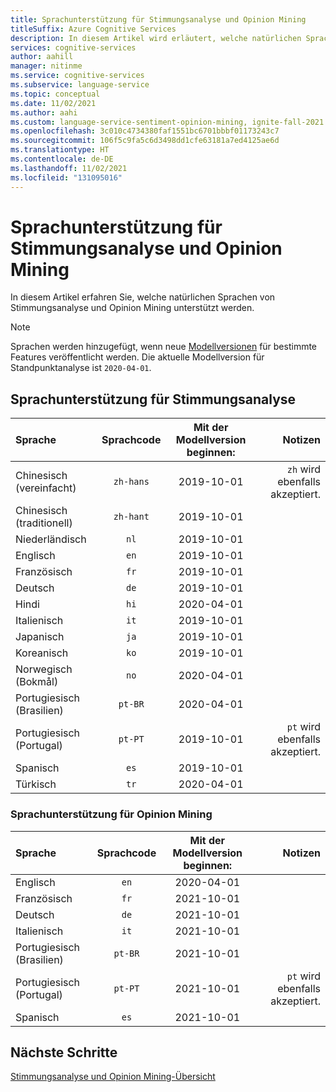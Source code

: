 ```yaml
---
title: Sprachunterstützung für Stimmungsanalyse und Opinion Mining
titleSuffix: Azure Cognitive Services
description: In diesem Artikel wird erläutert, welche natürlichen Sprachen von Stimmungsanalyse- und Opinion Mining-Features von Azure Cognitive Service für Sprachen unterstützt werden.
services: cognitive-services
author: aahill
manager: nitinme
ms.service: cognitive-services
ms.subservice: language-service
ms.topic: conceptual
ms.date: 11/02/2021
ms.author: aahi
ms.custom: language-service-sentiment-opinion-mining, ignite-fall-2021
ms.openlocfilehash: 3c010c4734380faf1551bc6701bbbf01173243c7
ms.sourcegitcommit: 106f5c9fa5c6d3498dd1cfe63181a7ed4125ae6d
ms.translationtype: HT
ms.contentlocale: de-DE
ms.lasthandoff: 11/02/2021
ms.locfileid: "131095016"
---
```

# <a name="sentiment-analysis-and-opinion-mining-language-support"></a>Sprachunterstützung für Stimmungsanalyse und Opinion Mining 

In diesem Artikel erfahren Sie, welche natürlichen Sprachen von Stimmungsanalyse und Opinion Mining unterstützt werden.

> [!NOTE]
> Sprachen werden hinzugefügt, wenn neue [Modellversionen](how-to/call-api.md#specify-the-sentiment-analysis-model) für bestimmte Features veröffentlicht werden. Die aktuelle Modellversion für Standpunktanalyse ist `2020-04-01`.

## <a name="sentiment-analysis-language-support"></a>Sprachunterstützung für Stimmungsanalyse

| Sprache              | Sprachcode | Mit der Modellversion beginnen: |              Notizen |
|:----------------------|:-------------:|:--------------------------:|-------------------:|
| Chinesisch (vereinfacht)    |   `zh-hans`         |         2019-10-01         | `zh` wird ebenfalls akzeptiert. |
| Chinesisch (traditionell)   |   `zh-hant`         |         2019-10-01         |                    |
| Niederländisch                 |     `nl`            |         2019-10-01        |                    |
| Englisch               |     `en`            |         2019-10-01         |                    |
| Französisch                |     `fr`            |         2019-10-01         |                    |
| Deutsch                |     `de`            |         2019-10-01         |                    |
| Hindi                 |    `hi`             |         2020-04-01         |                    |
| Italienisch               |     `it`            |         2019-10-01         |                    |
| Japanisch              |     `ja`            |         2019-10-01         |                    |
| Koreanisch                |     `ko`            |         2019-10-01         |                    |
| Norwegisch (Bokmål)   |     `no`            |         2020-04-01         |                    |
| Portugiesisch (Brasilien)   |    `pt-BR`          |         2020-04-01         |                    |
| Portugiesisch (Portugal) |    `pt-PT`          |         2019-10-01         | `pt` wird ebenfalls akzeptiert. |
| Spanisch               |     `es`            |         2019-10-01         |                    |
| Türkisch               |     `tr`             |         2020-04-01        |                    |

### <a name="opinion-mining-language-support"></a>Sprachunterstützung für Opinion Mining

| Sprache              | Sprachcode | Mit der Modellversion beginnen: |              Notizen |
|:----------------------|:-------------:|:------------------------------------:|-------------------:|
| Englisch               |     `en`      |  2020-04-01              |                    |
| Französisch                |     `fr`      |         2021-10-01         |                    |
| Deutsch                |     `de`      |         2021-10-01         |                    |
| Italienisch               |     `it`      |         2021-10-01         |                    |
| Portugiesisch (Brasilien)   |    `pt-BR`    |         2021-10-01         |                    |
| Portugiesisch (Portugal) |    `pt-PT`    |         2021-10-01         | `pt` wird ebenfalls akzeptiert. |
| Spanisch               |     `es`      |         2021-10-01         |                    |

## <a name="next-steps"></a>Nächste Schritte

[Stimmungsanalyse und Opinion Mining-Übersicht](overview.md)
